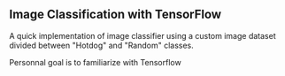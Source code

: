 ## Image Classification with TensorFlow
A quick implementation of image classifier using a custom image dataset
divided between "Hotdog" and "Random" classes.

Personnal goal is to familiarize with Tensorflow